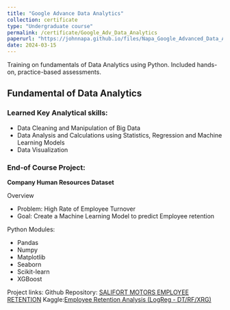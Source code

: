 ```yaml
---
title: "Google Advance Data Analytics"
collection: certificate
type: "Undergraduate course"
permalink: /certificate/Google_Adv_Data_Analytics
paperurl: "https://johnnapa.github.io/files/Napa_Google_Advanced_Data_Analytics_Professional_Certificate.pdf"
date: 2024-03-15
---
```


Training on fundamentals of Data Analytics using Python. Included hands-on, practice-based assessments.

## Fundamental of Data Analytics

### Learned Key Analytical skills:

- Data Cleaning and Manipulation of Big Data
- Data Analysis and Calculations using Statistics, Regression and Machine Learning Models
- Data Visualization

### End-of Course Project:

**Company Human Resources Dataset**

Overview

- Problem: High Rate of Employee Turnover
- Goal: Create a Machine Learning Model to predict Employee retention

Python Modules:

- Pandas
- Numpy
- Matplotlib
- Seaborn
- Scikit-learn
- XGBoost

Project links:
Github Repository: [SALIFORT MOTORS EMPLOYEE RETENTION](https://github.com/johnnapa/Data-Analytics-Python-Projects/tree/main/SALIFORT%20MOTORS%20EMPLOYEE%20RETENTION)
Kaggle:[Employee Retention Analysis (LogReg - DT/RF/XRG)](https://www.kaggle.com/code/cedricknapa/employee-retention-analysis-logreg-dt-rf-xrg?rvi=1)
